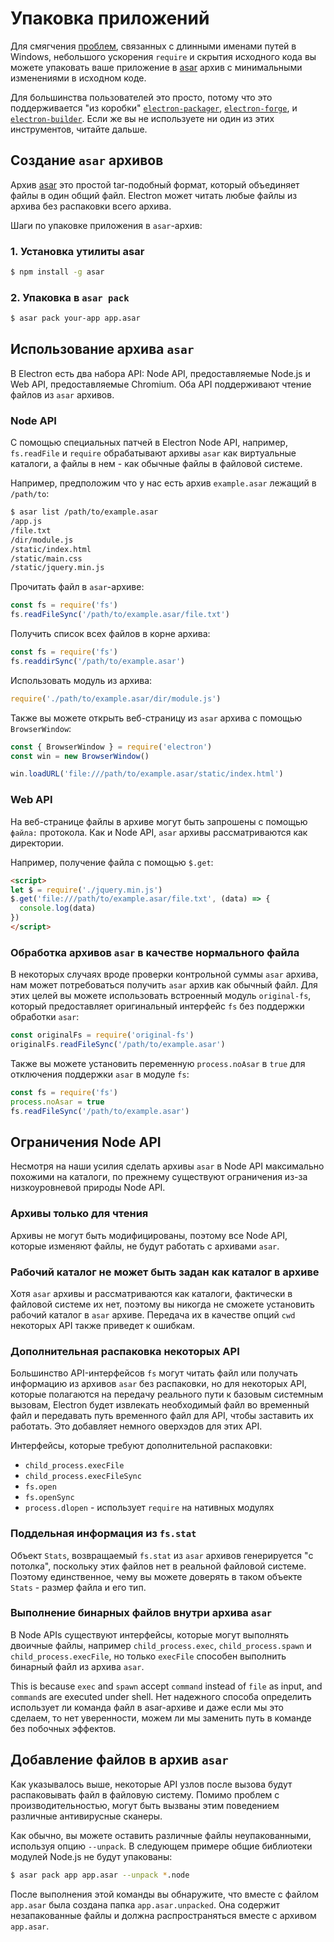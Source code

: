 # Упаковка приложений

Для смягчения [проблем](https://github.com/joyent/node/issues/6960), связанных с длинными именами путей в Windows, небольшого ускорения `require` и скрытия исходного кода вы можете упаковать ваше приложение в [asar](https://github.com/electron/asar) архив с минимальными изменениями в исходном коде.

Для большинства пользователей это просто, потому что это поддерживается "из коробки" [`electron-packager`](https://github.com/electron/electron-packager), [`electron-forge`](https://github.com/electron-userland/electron-forge), и [`electron-builder`](https://github.com/electron-userland/electron-builder). Если же вы не используете ни один из этих инструментов, читайте дальше.

## Создание `asar` архивов

Архив [asar](https://github.com/electron/asar) это простой tar-подобный формат, который объединяет файлы в один общий файл. Electron может читать любые файлы из архива без распаковки всего архива.

Шаги по упаковке приложения в `asar`-архив:

### 1. Установка утилиты asar

```sh
$ npm install -g asar
```

### 2. Упаковка в `asar pack`

```sh
$ asar pack your-app app.asar
```

## Использование архива `asar`

В Electron есть два набора API: Node API, предоставляемые Node.js и Web API, предоставляемые Chromium. Оба API поддерживают чтение файлов из `asar` архивов.

### Node API

С помощью специальных патчей в Electron Node API, например, `fs.readFile` и `require` обрабатывают архивы `asar` как виртуальные каталоги, а файлы в нем - как обычные файлы в файловой системе.

Например, предположим что у нас есть архив `example.asar` лежащий в `/path/to`:

```sh
$ asar list /path/to/example.asar
/app.js
/file.txt
/dir/module.js
/static/index.html
/static/main.css
/static/jquery.min.js
```

Прочитать файл в `asar`-архиве:

```javascript
const fs = require('fs')
fs.readFileSync('/path/to/example.asar/file.txt')
```

Получить список всех файлов в корне архива:

```javascript
const fs = require('fs')
fs.readdirSync('/path/to/example.asar')
```

Использовать модуль из архива:

```javascript
require('./path/to/example.asar/dir/module.js')
```

Также вы можете открыть веб-страницу из `asar` архива с помощью `BrowserWindow`:

```javascript
const { BrowserWindow } = require('electron')
const win = new BrowserWindow()

win.loadURL('file:///path/to/example.asar/static/index.html')
```

### Web API

На веб-странице файлы в архиве могут быть запрошены с помощью `файла:` протокола. Как и Node API, `asar` архивы рассматриваются как директории.

Например, получение файла с помощью `$.get`:

```html
<script>
let $ = require('./jquery.min.js')
$.get('file:///path/to/example.asar/file.txt', (data) => {
  console.log(data)
})
</script>
```

### Обработка архивов `asar` в качестве нормального файла

В некоторых случаях вроде проверки контрольной суммы `asar` архива, нам может потребоваться получить `asar` архив как обычный файл. Для этих целей вы можете использовать встроенный модуль `original-fs`, который предоставляет оригинальный интерфейс `fs` без поддержки обработки `asar`:

```javascript
const originalFs = require('original-fs')
originalFs.readFileSync('/path/to/example.asar')
```

Также вы можете установить переменную `process.noAsar` в `true` для отключения поддержки `asar` в модуле `fs`:

```javascript
const fs = require('fs')
process.noAsar = true
fs.readFileSync('/path/to/example.asar')
```

## Ограничения Node API

Несмотря на наши усилия сделать архивы `asar` в Node API максимально похожими на каталоги, по прежнему существуют ограничения из-за низкоуровневой природы Node API.

### Архивы только для чтения

Архивы не могут быть модифицированы, поэтому все Node API, которые изменяют файлы, не будут работать с архивами `asar`.

### Рабочий каталог не может быть задан как каталог в архиве

Хотя `asar` архивы и рассматриваются как каталоги, фактически в файловой системе их нет, поэтому вы никогда не сможете установить рабочий каталог в `asar` архиве. Передача их в качестве опций `cwd` некоторых API также приведет к ошибкам.

### Дополнительная распаковка некоторых API

Большинство API-интерфейсов `fs` могут читать файл или получать информацию из архивов `asar` без распаковки, но для некоторых API, которые полагаются на передачу реального пути к базовым системным вызовам, Electron будет извлекать необходимый файл во временный файл и передавать путь временного файл для API, чтобы заставить их работать. Это добавляет немного оверхэдов для этих API.

Интерфейсы, которые требуют дополнительной распаковки:

* `child_process.execFile`
* `child_process.execFileSync`
* `fs.open`
* `fs.openSync`
* `process.dlopen` - использует `require` на нативных модулях

### Поддельная информация из `fs.stat`

Объект `Stats`, возвращаемый `fs.stat` из `asar` архивов генерируется "с потолка", поскольку этих файлов нет в реальной файловой системе. Поэтому единственное, чему вы можете доверять в таком объекте `Stats` - размер файла и его тип.

### Выполнение бинарных файлов внутри архива `asar`

В Node APIs существуют интерфейсы, которые могут выполнять двоичные файлы, например `child_process.exec`, `child_process.spawn` и `child_process.execFile`, но только `execFile` способен выполнить бинарный файл из архива `asar`.

This is because `exec` and `spawn` accept `command` instead of `file` as input, and `command`s are executed under shell. Нет надежного способа определить использует ли команда файл в asar-архиве и даже если мы это сделаем, то нет уверенности, можем ли мы заменить путь в команде без побочных эффектов.

## Добавление файлов в архив `asar`

Как указывалось выше, некоторые API узлов после вызова будут распаковывать файл в файловую систему. Помимо проблем с производительностью, могут быть вызваны этим поведением различные антивирусные сканеры.

Как обычно, вы можете оставить различные файлы неупакованными, используя опцию `--unpack`. В следующем примере общие библиотеки модулей Node.js не будут упакованы:

```sh
$ asar pack app app.asar --unpack *.node
```

После выполнения этой команды вы обнаружите, что вместе с файлом `app.asar` была создана папка `app.asar.unpacked`. Она содержит незапакованные файлы и должна распространяться вместе с архивом `app.asar`.

